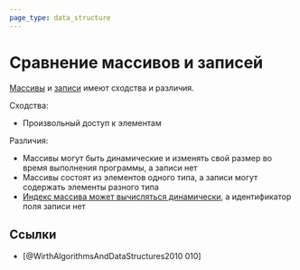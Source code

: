 ```yaml
---
page_type: data_structure
---
```


# Сравнение массивов и записей

[Массивы]([[20221025215309]]) и [записи]([[20221122200850]]) имеют сходства и различия.

Сходства:

* Произвольный доступ к элементам

Различия:

* Массивы могут быть динамические и изменять свой размер во время выполнения программы, а записи нет
* Массивы состоят из элементов одного типа, а записи могут содержать элементы разного типа
* [Индекс массива может вычисляться динамически]([[20221121231228]]), а идентификатор поля записи нет

## Ссылки

* [@WirthAlgorithmsAndDataStructures2010 010]